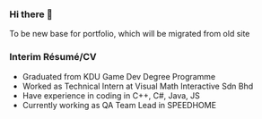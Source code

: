 ### Hi there 👋

<!--
**richarddoge8079/richarddoge8079** is a ✨ _special_ ✨ repository because its `README.md` (this file) appears on your GitHub profile.

Here are some ideas to get you started:

- 🔭 I’m currently working on ...
- 🌱 I’m currently learning ...
- 👯 I’m looking to collaborate on ...
- 🤔 I’m looking for help with ...
- 💬 Ask me about ...
- 📫 How to reach me: ...
- 😄 Pronouns: ...
- ⚡ Fun fact: ...
-->

To be new base for portfolio, which will be migrated from old site


### Interim Résumé/CV
- Graduated from KDU Game Dev Degree Programme
- Worked as Technical Intern at Visual Math Interactive Sdn Bhd
- Have experience in coding in C++, C#, Java, JS
- Currently working as QA Team Lead in SPEEDHOME
